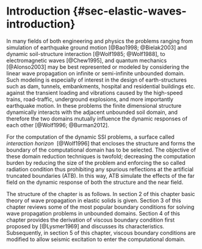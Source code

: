 # Introduction {#sec-elastic-waves-introduction}

In many fields of both engineering and physics the problems ranging from
simulation of earthquake ground motion [@Bao1998; @Bielak2003] and
dynamic soil-structure interaction [@Wolf1985; @Wolf1988], to
electromagnetic waves [@Chew1995], and quantum mechanics [@Alonso2003]
may be best represented or modeled by considering the linear wave
propagation on infinite or semi-infinite unbounded domain. Such modeling
is especially of interest in the design of earth-structures such as dam,
tunnels, embankments, hospital and residential buildings etc. against
the transient loading and vibrations caused by the high-speed trains,
road-traffic, underground explosions, and more importantly earthquake
motion. In these problems the finite dimensional structure dynamically
interacts with the adjacent unbounded soil domain, and therefore the two
domains mutually influence the dynamic responses of each other
[@Wolf1996; @Burman2012].

For the computation of the dynamic SSI problems, a surface called
*interaction horizon*  [@Wolf1996] that encloses the structure and forms
the boundary of the computational domain has to be selected. The
objective of these domain reduction techniques is twofold; decreasing
the computation burden by reducing the size of the problem and enforcing
the so called radiation condition thus prohibiting any spurious
reflections at the artificial truncated boundaries (ATB). In this way,
ATB simulate the effects of the far field on the dynamic response of
both the structure and the near field.

The structure of the chapter is as follows. In section 2 of this chapter
basic theory of wave propagation in elastic solids is given. Section 3
of this chapter reviews some of the most popular boundary conditions for
solving wave propagation problems in unbounded domains. Section 4 of
this chapter provides the derivation of viscous boundary condition first
proposed by [@Lysmer1969] and discusses its characteristics.
Subsequently, in section 5 of this chapter, viscous boundary conditions
are modified to allow seismic excitation to enter the computational
domain.

